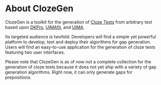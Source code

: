 About ClozeGen
==============

ClozeGen is a toolkit for the generation of
[Cloze Tests](http://en.wikipedia.org/wiki/Cloze_test)
from arbitrary text based upon 
[DKPro](http://code.google.com/p/dkpro-core-asl/),
[UIMAfit](http://code.google.com/p/uimafit/),
and [UIMA](http://uima.apache.org).

Its targeted audience is twofold: Developers will find
a simple yet powerful platform to develop, test and deploy
their algorithms for gap generation. Users will find an
easy-to-use application for the generation of cloze tests
featuring two user interfaces.

Please note that ClozeGen is as of now not a complete collection
for the generation of cloze tests because it does not yet
ship with a variety of gap generation algorithms. Right now,
it can only generate gaps for prepositions.
